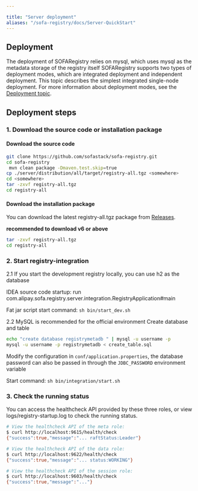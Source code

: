 ```yaml
---

title: "Server deployment"
aliases: "/sofa-registry/docs/Server-QuickStart"
---
```


## Deployment

The deployment of SOFARegistry relies on mysql, which uses mysql as the metadata storage of the registry itself
SOFARegistry supports two types of deployment modes, which are integrated deployment and independent deployment. This topic describes the simplest integrated single-node deployment. For more information about deployment modes, see the [Deployment topic](../deployment).

## Deployment steps

### 1. Download the source code or installation package

#### Download the source code

```bash
git clone https://github.com/sofastack/sofa-registry.git
cd sofa-registry
 mvn clean package -Dmaven.test.skip=true
cp ./server/distribution/all/target/registry-all.tgz <somewhere>
cd <somewhere>
tar -zxvf registry-all.tgz
cd registry-all
```

#### Download the installation package

You can download the latest registry-all.tgz package from [Releases](https://github.com/sofastack/sofa-registry/releases).

**recommended to download v6 or above**

```bash
tar -zxvf registry-all.tgz
cd registry-all
```

### 2. Start registry-integration

2.1 If you start the development registry locally, you can use h2 as the database

IDEA source code startup: run com.alipay.sofa.registry.server.integration.RegistryApplication#main

Fat jar script start command: `sh bin/start_dev.sh`

2.2 MySQL is recommended for the official environment
Create database and table

```bash
echo "create database registrymetadb " | mysql -u username -p
mysql -u username -p registrymetadb < create_table.sql
```

Modify the configuration in `conf/application.properties`, the database password can also be passed in through the `JDBC_PASSWORD` environment variable

Start command: `sh bin/integration/start.sh`

### 3. Check the running status

You can access the healthcheck API provided by these three roles, or view logs/registry-startup.log to check the running status.

```bash
# View the healthcheck API of the meta role:
$ curl http://localhost:9615/health/check
{"success":true,"message":"... raftStatus:Leader"}

# View the healthcheck API of the data role:
$ curl http://localhost:9622/health/check
{"success":true,"message":"... status:WORKING"}

# View the healthcheck API of the session role:
$ curl http://localhost:9603/health/check
{"success":true,"message":"..."}
```

